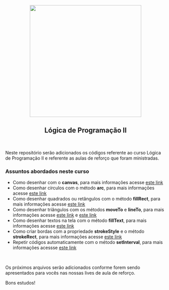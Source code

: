 <p align="center">
<img src="https://user-images.githubusercontent.com/7776944/100682778-97fb5600-3355-11eb-82ee-d00e65b9b3ee.jpeg" width="350"/>
</p>

<h2 align="center">
Lógica de Programação II
</h2>

<br>

Neste repositório serão adicionados os códigos referente ao curso Lógica de Programação II e referente as aulas de reforço que foram ministradas.

<p align="center">
  <h3>Assuntos abordados neste curso</h3>
</p>

- Como desenhar com o <b>canvas</b>, para mais informações acesse [este link](https://developer.mozilla.org/pt-BR/docs/Web/API/CanvasRenderingContext2D)
- Como desenhar círculos com o método <b>arc</b>, para mais informações acesse [este link](https://developer.mozilla.org/pt-BR/docs/Web/API/CanvasRenderingContext2D/arc)
- Como desenhar quadrados ou retângulos com o método <b>fillRect</b>, para mais informações acesse [este link](https://developer.mozilla.org/pt-BR/docs/Web/API/CanvasRenderingContext2D/fillRect)
- Como desenhar triângulos com os métodos <b>moveTo</b> e <b>lineTo</b>, para mais informações acesse [este link](https://developer.mozilla.org/pt-BR/docs/Web/API/CanvasRenderingContext2D/moveTo) e [este link](https://developer.mozilla.org/pt-BR/docs/Web/API/CanvasRenderingContext2D/lineTo)
- Como desenhar textos na tela com o método <b>fillText</b>, para mais informações acesse [este link](https://developer.mozilla.org/pt-BR/docs/Web/API/CanvasRenderingContext2D/fillText)
- Como criar bordas com a propriedade <b>strokeStyle</b> e o método <b>strokeRect</b>, para mais informações acesse [este link](https://developer.mozilla.org/en-US/docs/Web/API/CanvasRenderingContext2D/strokeStyle)
- Repetir códigos automaticamente com o método <b>setInterval</b>, para mais informações acessse [este link](https://developer.mozilla.org/pt-BR/docs/Web/API/WindowOrWorkerGlobalScope/setInterval)

<br>

Os próximos arquivos serão adicionados conforme forem sendo apresentados para vocês nas nossas lives de aula de reforço.

Bons estudos!
